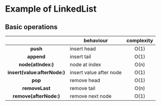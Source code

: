 # Example of LinkedList
## Basic operations
|                              | **behaviour**           | **complexity** |
|:----------------------------:|-------------------------|:--------------:|
|           **push**           |       insert head       |      O(1)      |
|          **append**          |       insert tail       |      O(1)      |
|      **node(atIndex:)**      |      node at index      |      O(n)      |
| **insert(value:afterNode:)** | insert value after node |      O(1)      |
|            **pop**           |       remove head       |      O(1)      |
|        **removeLast**        |       remove tail       |      O(n)      |
|    **remove(afterNode:)**    |     remove next node    |      O(1)      |
